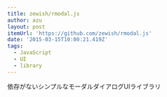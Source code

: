 ```yaml
---
title: zewish/rmodal.js
author: azu
layout: post
itemUrl: 'https://github.com/zewish/rmodal.js'
date: '2015-03-15T10:00:21.419Z'
tags:
  - JavaScript
  - UI
  - library
---
```

依存がないシンプルなモーダルダイアログUIライブラリ
